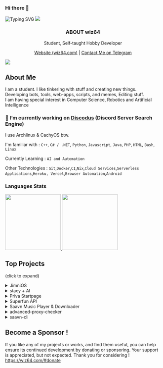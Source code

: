 ### Hi there 👋
![Typing SVG](https://readme-typing-svg.herokuapp.com?lines=Hello%2C+I+am+wiz64)
![](https://hit.yhype.me/github/profile?user_id=67432394)
<p align="center">
  <h3 align="center">ABOUT wiz64</h3>
  
  <p align="center">
    Student, Self-taught Hobby Developer
    <br />
      
  <p align="center">
      <a href="https://wiz64.com" target="_blank">
      Website (wiz64.com)</a> | <a href="https://t.me/welcomeusernotfound">Contact Me on Telegram</a> <br>
      
</p>
</p>

![](https://komarev.com/ghpvc/?username=wiz64)

## About Me
I am a student. I like tinkering with stuff and creating new things.<br>
Developing bots, tools, web-apps, scripts, and memes, Editing stuff. <br>
I am having special interest in Computer Science, Robotics and Artificial Intelligence<br>

### 🍎 I’m currently working on [Discodus](https:/discodus.com) (Discord Server Search Engine)<br>
I use Archlinux & CachyOS btw.

I'm familiar with : `C++`, `C# / .NET`, `Python`, `Javascript`, `Java`, `PHP`, `HTML`, `Bash`, `Linux`

Currently Learning : `AI and Automation`

Other Technologies : `Git`,`Docker`,`CI`,`Nix`,`Cloud Services`,`Serverless Applications`,`Heroku, Vercel`,`Browser Automation`,`Android`
<p>
   
 ### Languages Stats
  <a href="https://github.com/wiz64">
  <img height="180em" src="https://github-readme-stats-git-masterrstaa-rickstaa.vercel.app/api?username=wiz64&show_icons=true&theme=midnight-purple&include_all_commits=true&count_private=true"/> <img height="180em" src="https://github-readme-stats-git-masterrstaa-rickstaa.vercel.app/api/top-langs/?username=wiz64&layout=compact&langs_count=7&theme=midnight-purple"/></a>


  <!--img src="https://stats.milovangudelj.com/api/top-langs?username=wiz64&show_icons=true&locale=en&theme=onedark&layout=compact" alt="ptr1337" /--></p>

## Top Projects
(click to expand)
<details>
<summary>
   JimniOS
 </summary>
<br>
A linux distribution build exclusively for Students, based on Archlinux.<br>
https://github.com/jimnios
</details>

<details>
<summary>
   stacy + AI
 </summary>
<br>
Stacy is a little girl who can manage your everyday tasks like posting to social media, blog, channels. She can post memes on your behalf, serve you memes, music and jokes, drive away your emptyness.<br>
  <i> Stacy is now being AI powered ! Coming Soon. </i>
https://github.com/wiz64/stacy
</details>

<details>
<summary>
   Priva Startpage
 </summary>
<br>A cool and simple Home/Startpage/Dashboard for you and your servers.
<br>
https://github.com/wiz64/priva-startpage
</details>

<details>
<summary>
   Superfun API
 </summary>
<br>A vast, free & open collection of Jokes, Facts, Quiz, Trivia and other fun stuff from all over the internet and a free API to serve it all.
<br>
https://github.com/wiz64/superfun
</details>


<details>
<summary> Saavn Music Player & Downloader</summary>
<br>
Modern, Clean & Fully Functional Music Player UI/Front-end for Saavn unofficial API <br>
https://github.com/wiz64/saavn-web-ui
</details>

<details>
<summary> advanced-proxy-checker </summary>
<br>
NPM Package to test proxies and get information like geolocation data, fraudscore, ASN/ISP info and more <br>
https://github.com/wiz64/advanced-proxy-checker
</details>

<details>
<summary> 
  saavn-cli
</summary>
<br>
Command Line tool to search, download MP3 songs from Saavn Library. Open-source and High Quality Music <br>
https://github.com/wiz64/saavn-cli
</details>

## Become a Sponsor ! 

If you like any of my projects or works, and find them useful, you can help ensure its continued development by donating or sponsoring. Your support is appreciated, but not expected. Thank you for considering !<br>
https://wiz64.com/#donate

